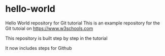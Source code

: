# hello-world
Hello World repository for Git tutorial
This is an example repository for the Git tutoial on https://www.w3schools.com

This repository is built step by step in the tutorial

It now includes steps for Github
